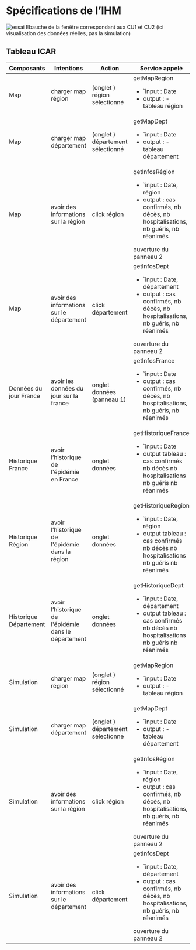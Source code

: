 # Spécifications de l’IHM

![essai ](/rel.png)
Ebauche de la fenêtre correspondant aux CU1 et CU2
(ici visualisation des données réelles, pas la simulation)
	
## Tableau ICAR

Composants| Intentions | Action | Service appelé
--- | --- | --- | --- 
Map | charger map région | (onglet ) région sélectionné | getMapRegion <ul><li>`input : Date</li><li>output : - tableau région | nbCas</li></ul> 
Map | charger map département | (onglet ) département sélectionné |getMapDept <ul><li>`input : Date</li><li>output : - tableau département | nbCas</li></ul> 
Map | avoir des informations sur la région | click région | getInfosRégion <ul><li>`input : Date, région</li><li> output : cas confirmés, nb décès, nb hospitalisations, nb guéris, nb réanimés</li></ul> ouverture du panneau 2
Map | avoir des informations sur le département | click département | getInfosDept <ul><li>`input : Date, département</li><li> output : cas confirmés, nb décès, nb hospitalisations, nb guéris, nb réanimés</li></ul> ouverture du panneau 2
Données du jour France | avoir les données du jour sur la france | onglet données (panneau 1) | getInfosFrance  <ul><li>`input : Date</li><li> output : cas confirmés, nb décès, nb hospitalisations, nb guéris, nb réanimés</li></ul> 
Historique France | avoir l’historique de l'épidémie en France | onglet données | getHistoriqueFrance <ul><li>`input : Date</li><li> output tableau : cas confirmés  nb décès nb hospitalisations nb guéris nb réanimés</li></ul>
Historique Région |avoir l’historique de l'épidémie dans la région | onglet données | getHistoriqueRegion <ul><li>`input : Date, région</li><li> output tableau : cas confirmés  nb décès nb hospitalisations nb guéris nb réanimés</li></ul>
Historique Département | avoir l’historique de l'épidémie dans le département | onglet données | getHistoriqueDept <ul><li>`input : Date, département</li><li> output tableau : cas confirmés  nb décès nb hospitalisations nb guéris nb réanimés</li></ul>
Simulation| charger map région | (onglet ) région sélectionné | getMapRegion <ul><li>`input : Date</li><li>output : - tableau région | nbCas</li></ul> 
Simulation| charger map département | (onglet ) département sélectionné |getMapDept <ul><li>`input : Date</li><li>output : - tableau département | nbCas</li></ul> 
Simulation| avoir des informations sur la région | click région | getInfosRégion <ul><li>`input : Date, région</li><li> output : cas confirmés, nb décès, nb hospitalisations, nb guéris, nb réanimés</li></ul> ouverture du panneau 2
Simulation| avoir des informations sur le département | click département | getInfosDept <ul><li>`input : Date, département</li><li> output : cas confirmés, nb décès, nb hospitalisations, nb guéris, nb réanimés</li></ul> ouverture du panneau 2